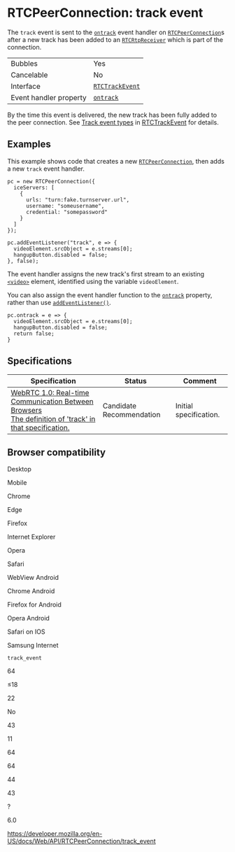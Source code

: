 RTCPeerConnection: track event
==============================

The `track` event is sent to the [`ontrack`](ontrack) event handler on [`RTCPeerConnection`](../rtcpeerconnection)s after a new track has been added to an [`RTCRtpReceiver`](../rtcrtpreceiver) which is part of the connection.

<table><tbody><tr class="odd"><td>Bubbles</td><td>Yes</td></tr><tr class="even"><td>Cancelable</td><td>No</td></tr><tr class="odd"><td>Interface</td><td><a href="../rtctrackevent"><code>RTCTrackEvent</code></a></td></tr><tr class="even"><td>Event handler property</td><td><a href="ontrack"><code>ontrack</code></a></td></tr></tbody></table>

By the time this event is delivered, the new track has been fully added to the peer connection. See [Track event types](../rtctrackevent#track_event_types) in [RTCTrackEvent](../rtctrackevent) for details.

Examples
--------

This example shows code that creates a new [`RTCPeerConnection`](../rtcpeerconnection), then adds a new `track` event handler.

    pc = new RTCPeerConnection({
      iceServers: [
        {
          urls: "turn:fake.turnserver.url",
          username: "someusername",
          credential: "somepassword"
        }
      ]
    });

    pc.addEventListener("track", e => {
      videoElement.srcObject = e.streams[0];
      hangupButton.disabled = false;
    }, false);

The event handler assigns the new track's first stream to an existing [`<video>`](https://developer.mozilla.org/en-US/docs/Web/HTML/Element/video) element, identified using the variable `videoElement`.

You can also assign the event handler function to the [`ontrack`](ontrack) property, rather than use [`addEventListener()`](../eventtarget/addeventlistener).

    pc.ontrack = e => {
      videoElement.srcObject = e.streams[0];
      hangupButton.disabled = false;
      return false;
    }

Specifications
--------------

<table><thead><tr class="header"><th>Specification</th><th>Status</th><th>Comment</th></tr></thead><tbody><tr class="odd"><td><a href="https://w3c.github.io/webrtc-pc/#event-track">WebRTC 1.0: Real-time Communication Between Browsers<br />
<span class="small">The definition of 'track' in that specification.</span></a></td><td><span class="spec-cr">Candidate Recommendation</span></td><td>Initial specification.</td></tr></tbody></table>

Browser compatibility
---------------------

Desktop

Mobile

Chrome

Edge

Firefox

Internet Explorer

Opera

Safari

WebView Android

Chrome Android

Firefox for Android

Opera Android

Safari on IOS

Samsung Internet

`track_event`

64

≤18

22

No

43

11

64

64

44

43

?

6.0

<a href="https://developer.mozilla.org/en-US/docs/Web/API/RTCPeerConnection/track_event" class="_attribution-link">https://developer.mozilla.org/en-US/docs/Web/API/RTCPeerConnection/track_event</a>
